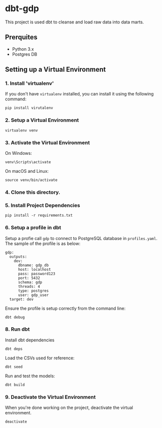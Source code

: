 # dbt-gdp

This project is used dbt to cleanse and load raw data into data marts.

## Prerquites

- Python 3.x
- Postgres DB


## Setting up a Virtual Environment
### 1. Install 'virtualenv'
If you don't have `virtualenv` installed, you can install it using the following command:

```
pip install virutalenv
```

### 2. Setup a Virtual Environment

```
virtualenv venv
```

### 3. Activate the Virtual Environment
On Windows:

```
venv\Scripts\activate
```

On macOS and Linux:

```
source venv/bin/activate
```

### 4. Clone this directory.

### 5. Install Project Dependencies

```
pip install -r requirements.txt
```

### 6. Setup a profile in dbt

Setup a profie call `gdp` to connect to PostgreSQL database in `profiles.yaml`. The sample of the profile is as below:

```
gdp:
  outputs:
    dev:
      dbname: gdp_db
      host: localhost
      pass: password123
      port: 5432
      schema: gdp
      threads: 4
      type: postgres
      user: gdp_user
  target: dev

```
Ensure the profile is setup correctly from the command line:
```
dbt debug
```
### 8. Run dbt
Install dbt dependencies
```
dbt deps
```
Load the CSVs used for reference:
```
dbt seed
```
Run and test the models:
```
dbt build
```

### 9. Deactivate the Virtual Environment
When you're done working on the project, deactivate the virtual environment.

```
deactivate
```